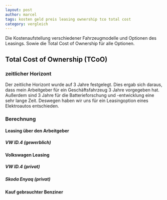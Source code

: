 ```yaml
---
layout: post
author: marcel
tags: kosten geld preis leasing ownership tco total cost
category: vergleich
---
```

Die Kostenaufstellung verschiedener Fahrzeugmodelle und Optionen des Leasings. Sowie die Total Cost of Ownership für alle Optionen.

## Total Cost of Ownership (TCoO)

### zeitlicher Horizont

Der zeitliche Horizont wurde auf 3 Jahre festgelegt.
Dies ergab sich daraus, dass mein Arbeitgeber für ein Geschäftsfahrzeug 3 Jahre vorgegeben hat.
Außerdem sind 3 Jahre für die Batterieforschung und -entwicklung eine sehr lange Zeit.
Deswegen haben wir uns für ein Leasingoption eines Elektroautos entschieden.

### Berechnung

#### Leasing über den Arbeitgeber

##### VW ID.4 (gewerblich)

#### Volkswagen Leasing

##### VW ID.4 (privat)

##### Skoda Enyaq (privat)

#### Kauf gebrauchter Benziner
